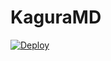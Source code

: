 # KaguraMD

[![Deploy](https://www.herokucdn.com/deploy/button.svg)](https://heroku.com/deploy?template=https://github.com/Tatarista/KaguraMD/)
